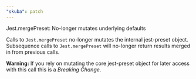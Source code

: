 ```yaml
---
"skuba": patch
---
```


Jest.mergePreset: No-longer mutates underlying defaults

Calls to `Jest.mergePreset` no-longer mutates the internal jest-preset object. Subsequence calls to `Jest.mergePreset` will no-longer return results merged in from previous calls.

**Warning:** If you rely on mutating the core jest-preset object for later access with this call this is a _Breaking Change_.
